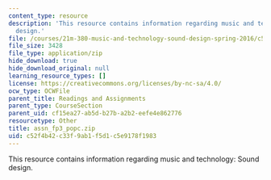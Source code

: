 ```yaml
---
content_type: resource
description: 'This resource contains information regarding music and technology: Sound
  design.'
file: /courses/21m-380-music-and-technology-sound-design-spring-2016/c52f4b42c33f9ab1f5d1c5e9178f1983_assn_fp3_popc.zip
file_size: 3428
file_type: application/zip
hide_download: true
hide_download_original: null
learning_resource_types: []
license: https://creativecommons.org/licenses/by-nc-sa/4.0/
ocw_type: OCWFile
parent_title: Readings and Assignments
parent_type: CourseSection
parent_uid: cf15ea27-ab5d-b27b-a2b2-eefe4e862776
resourcetype: Other
title: assn_fp3_popc.zip
uid: c52f4b42-c33f-9ab1-f5d1-c5e9178f1983
---
```

This resource contains information regarding music and technology: Sound design.